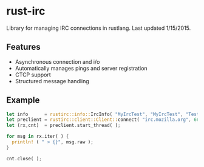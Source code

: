 # rust-irc
Library for managing IRC connections in rustlang. Last updated 1/15/2015.

## Features

 - Asynchronous connection and i/o
 - Automatically manages pings and server registration
 - CTCP support
 - Structured message handling

## Example

```rust
let info      = rustirc::info::IrcInfo( "MyIrcTest", "MyIrcTest", "Testing rust-irc", vec!["#rust"] );
let preclient = rustirc::client::Client::connect( "irc.mozilla.org", 6667, "", info );
let (rx,cnt)  = preclient.start_thread( );

for msg in rx.iter( ) {
  println! ( " > {}", msg.raw );
}

cnt.close( );
```
